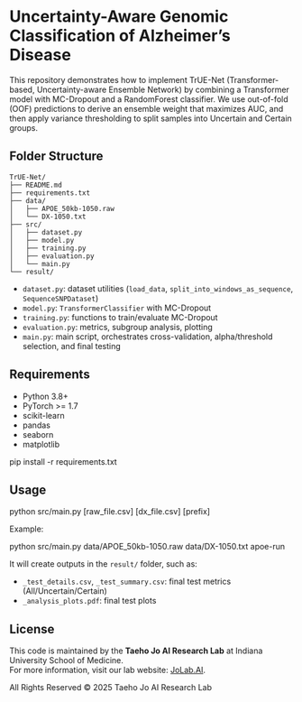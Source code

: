 # Uncertainty-Aware Genomic Classification of Alzheimer’s Disease

This repository demonstrates how to implement TrUE-Net (Transformer-based, Uncertainty-aware Ensemble Network) by combining a Transformer model with MC-Dropout and a RandomForest classifier. We use out-of-fold (OOF) predictions to derive an ensemble weight that maximizes AUC, and then apply variance thresholding to split samples into Uncertain and Certain groups.

## Folder Structure

```
TrUE-Net/
├── README.md
├── requirements.txt
├── data/
│   ├── APOE_50kb-1050.raw
│   └── DX-1050.txt
├── src/
│   ├── dataset.py
│   ├── model.py
│   ├── training.py
│   ├── evaluation.py
│   └── main.py
└── result/
```
- `dataset.py`: dataset utilities (`load_data`, `split_into_windows_as_sequence`, `SequenceSNPDataset`)
- `model.py`: `TransformerClassifier` with MC-Dropout
- `training.py`: functions to train/evaluate MC-Dropout
- `evaluation.py`: metrics, subgroup analysis, plotting
- `main.py`: main script, orchestrates cross-validation, alpha/threshold selection, and final testing

## Requirements

- Python 3.8+
- PyTorch >= 1.7
- scikit-learn
- pandas
- seaborn
- matplotlib

pip install -r requirements.txt

## Usage

python src/main.py [raw_file.csv] [dx_file.csv] [prefix]

Example:

python src/main.py data/APOE_50kb-1050.raw data/DX-1050.txt apoe-run

It will create outputs in the `result/` folder, such as:

- `_test_details.csv`, `_test_summary.csv`: final test metrics (All/Uncertain/Certain)
- `_analysis_plots.pdf`: final test plots

## License
This code is maintained by the **Taeho Jo AI Research Lab** at Indiana University School of Medicine.  
For more information, visit our lab website: [JoLab.AI](https://www.jolab.ai).

All Rights Reserved © 2025 Taeho Jo AI Research Lab 
